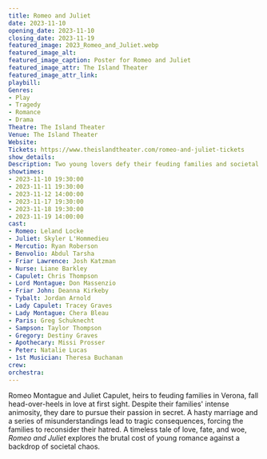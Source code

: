 ```yaml
---
title: Romeo and Juliet
date: 2023-11-10
opening_date: 2023-11-10
closing_date: 2023-11-19
featured_image: 2023_Romeo_and_Juliet.webp
featured_image_alt: 
featured_image_caption: Poster for Romeo and Juliet
featured_image_attr: The Island Theater
featured_image_attr_link: 
playbill:
Genres:
- Play
- Tragedy
- Romance
- Drama
Theatre: The Island Theater
Venue: The Island Theater
Website: 
Tickets: https://www.theislandtheater.com/romeo-and-juliet-tickets
show_details: 
Description: Two young lovers defy their feuding families and societal norms in the ultimate story of forbidden love.
showtimes:
- 2023-11-10 19:30:00
- 2023-11-11 19:30:00
- 2023-11-12 14:00:00
- 2023-11-17 19:30:00
- 2023-11-18 19:30:00
- 2023-11-19 14:00:00
cast:
- Romeo: Leland Locke
- Juliet: Skyler L'Hommedieu
- Mercutio: Ryan Roberson
- Benvolio: Abdul Tarsha
- Friar Lawrence: Josh Katzman
- Nurse: Liane Barkley
- Capulet: Chris Thompson
- Lord Montague: Don Massenzio
- Friar John: Deanna Kirkeby
- Tybalt: Jordan Arnold
- Lady Capulet: Tracey Graves
- Lady Montague: Chera Bleau
- Paris: Greg Schuknecht
- Sampson: Taylor Thompson
- Gregory: Destiny Graves
- Apothecary: Missi Prosser
- Peter: Natalie Lucas
- 1st Musician: Theresa Buchanan
crew:
orchestra:
---
```

Romeo Montague and Juliet Capulet, heirs to feuding families in Verona, fall head-over-heels in love at first sight. Despite their families' intense animosity, they dare to pursue their passion in secret. A hasty marriage and a series of misunderstandings lead to tragic consequences, forcing the families to reconsider their hatred. A timeless tale of love, fate, and woe, *Romeo and Juliet* explores the brutal cost of young romance against a backdrop of societal chaos.